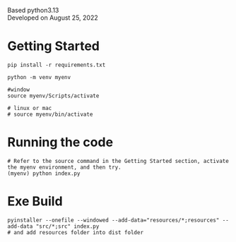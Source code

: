 Based python3.13  
Developed on August 25, 2022

# Getting Started
```
pip install -r requirements.txt

python -m venv myenv

#window
source myenv/Scripts/activate

# linux or mac
# source myenv/bin/activate 
```

# Running the code
```
# Refer to the source command in the Getting Started section, activate the myenv environment, and then try.
(myenv) python index.py
```

# Exe Build
```
pyinstaller --onefile --windowed --add-data="resources/*;resources" --add-data "src/*;src" index.py
# and add resources folder into dist folder
```